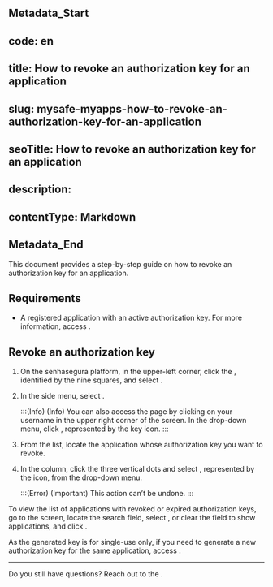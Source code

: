 ## Metadata_Start 
## code: en
## title: How to revoke an authorization key for an application 
## slug: mysafe-myapps-how-to-revoke-an-authorization-key-for-an-application 
## seoTitle: How to revoke an authorization key for an application 
## description:  
## contentType: Markdown 
## Metadata_End
This document provides a step-by-step guide on how to revoke an authorization key for an application.

## Requirements

* A registered application with an active authorization key. For more information, access .

## Revoke an authorization key

1. On the senhasegura platform, in the upper-left corner, click the , identified by the nine squares, and select .
2. In the side menu, select .
    
    :::(Info) (Info)
    You can also access the  page by clicking on your username in the upper right corner of the screen. In the drop-down menu, click , represented by the key icon.
    :::
    
 3. From the list, locate the application whose authorization key you want to revoke.
 4. In the  column, click the three vertical dots and select , represented by the  icon, from the drop-down menu.

    :::(Error) (Important)
    This action can’t be undone.
    :::

To view the list of applications with revoked or expired authorization keys, go to the  screen, locate the  search field, select , or clear the field to show  applications, and click .

As the generated key is for single-use only, if you need to generate a new authorization key for the same application, access .


* * *

Do you still have questions? Reach out to the .


